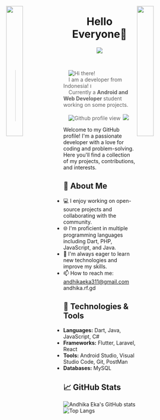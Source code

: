 <img align="left" src="https://user-images.githubusercontent.com/65187002/144930161-2f783401-8d27-4fdf-a2f7-cc0ba32f1f1f.gif" width="30%" style="display:inline;"><img align="right" src="https://user-images.githubusercontent.com/65187002/144930161-2f783401-8d27-4fdf-a2f7-cc0ba32f1f1f.gif" width="30%" style="display:inline;">

<p align="center">
    <h1 align="center">Hello Everyone👋</h1>
</p>
<p align="center">
    <img src="https://readme-typing-svg.herokuapp.com/?lines=Yoooooooooo;Welcome+to+my+profile!;Have+a+look+around!&font=Fira%20Code&color=%23D62F79&center=true&width=280&height=50">
</p>
<br>



<p></p>

>   ![Hi there!](https://readme-typing-svg.herokuapp.com?font=DM+Sans&weight=600&size=40&duration=3000&pause=1000&random=false&width=435&height=60&lines=Hello+there!+%F0%9F%91%8B%F0%9F%8F%BB;My+name+is+Andhika+%F0%9F%98%8E;Have+a+nice+day!+%F0%9F%A7%91%F0%9F%8F%BB%E2%80%8D%F0%9F%92%BB)
<br>  I am a developer from Indonesia! <img src="https://img.icons8.com/color/64/null/indonesia-circular.png" alt="Indonesia flag" width="12" height="12" />
<br>  Currently a __Android and Web Developer__ student working on some projects.<br>
<br>  <img src="https://komarev.com/ghpvc/?username=andhikaeka3333333&color=green" alt="Github profile view"> <a href="mailto:andhikaeka311@gmail.com"><img src="https://img.shields.io/badge/andhikaeka311@gmail.com-f54242?logo=Gmail&logoColor=white"/></a>

Welcome to my GitHub profile! I'm a passionate developer with a love for coding and problem-solving. Here you'll find a collection of my projects, contributions, and interests.

## 🌱 About Me

- 💻 I enjoy working on open-source projects and collaborating with the community.
- 🌐 I'm proficient in multiple programming languages including Dart, PHP, JavaScript, and Java.
- 🚀 I'm always eager to learn new technologies and improve my skills.
- 📫 How to reach me: andhikaeka311@gmail.com andhika.rf.gd

## 🔧 Technologies & Tools

- **Languages:** Dart, Java, JavaScript, C#
- **Frameworks:** Flutter, Laravel, React
- **Tools:** Android Studio, Visual Studio Code, Git, PostMan
- **Databases:** MySQL

## 📈 GitHub Stats

![Andhika Eka's GitHub stats](https://github-readme-stats.vercel.app/api?username=andhikaeka3333333&show_icons=true&theme=radical)
![Top Langs](https://github-readme-stats.vercel.app/api/top-langs/?username=andhikaeka3333333&layout=compact&theme=radical)

